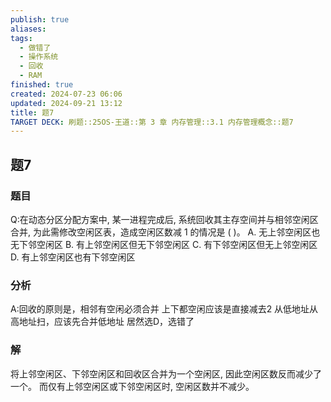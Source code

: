 ```yaml
---
publish: true
aliases: 
tags:
  - 做错了
  - 操作系统
  - 回收
  - RAM
finished: true
created: 2024-07-23 06:06
updated: 2024-09-21 13:12
title: 题7
TARGET DECK: 刷题::25OS-王道::第 3 章 内存管理::3.1 内存管理概念::题7
---
```

## 题7
### 题目
Q:在动态分区分配方案中, 某一进程完成后, 系统回收其主存空间并与相邻空闲区合并, 为此需修改空闲区表，造成空闲区数减 1 的情况是 ( )。
A. 无上邻空闲区也无下邻空闲区 
B. 有上邻空闲区但无下邻空闲区
C. 有下邻空闲区但无上邻空闲区 
D. 有上邻空闲区也有下邻空闲区
### 分析
A:回收的原则是，相邻有空闲必须合并
上下都空闲应该是直接减去2
从低地址从高地址扫，应该先合并低地址
居然选D，选错了
### 解
将上邻空闲区、下邻空闲区和回收区合并为一个空闲区, 因此空闲区数反而减少了一个。
而仅有上邻空闲区或下邻空闲区时, 空闲区数并不减少。

